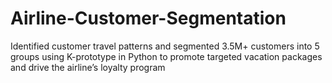 # Airline-Customer-Segmentation
Identified customer travel patterns and segmented 3.5M+ customers into 5 groups using K-prototype in Python to promote targeted vacation packages and drive the airline’s loyalty program
